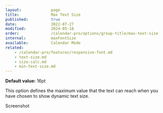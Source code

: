 ```yaml
---
layout:             page
title:              Max Text Size
published:          true
date:               2022-07-27
modified:           2024-05-18
order:              /calendar-pro/options/group-title/max-text-size
internal:           maxFontSize
available:          Calendar Mode
related:
    - /calendar-pro/features/responsive-font.md
    - text-size.md
    - size-calc.md
    - min-text-size.md
---
```

**Default value:** 16pt

This option defines the maximum value that the text can reach when you have chosen to show dynamic text size.

<todo>Screenshot</todo>